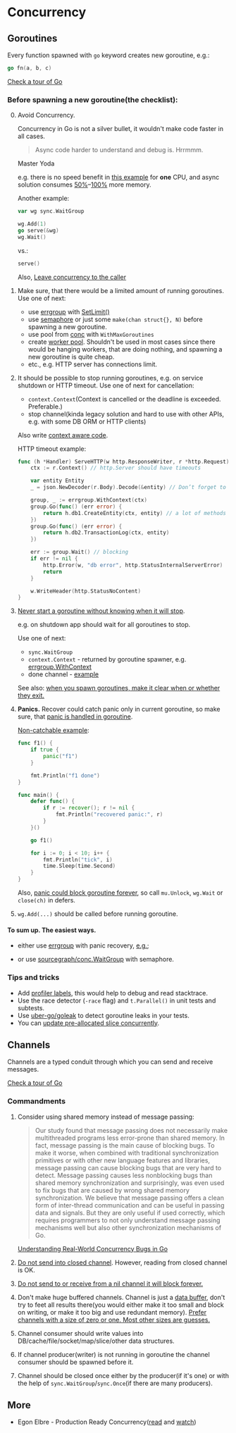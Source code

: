 # Concurrency

## Goroutines

Every function spawned with `go` keyword creates new goroutine, e.g.:
```go
go fn(a, b, c)
```
[Check a tour of Go](https://go.dev/tour/concurrency/1)

### Before spawning a new goroutine(the checklist):

0. Avoid Concurrency.

    Concurrency in Go is not a silver bullet, it wouldn't make code faster in all cases.

    > Async code harder to understand and debug is. Hrrmmm.

    Master Yoda

    e.g. there is no speed benefit in [this example](examples/2-workerpool/README.md) for **one** CPU,
    and async solution consumes [50%](examples/2-workerpool/README.md#benchmarks)–[100%](examples/3.1-group/README.md#benchmarks) more memory.

    Another example:
    ```go
    var wg sync.WaitGroup

    wg.Add(1)
    go serve(&wg)
    wg.Wait()
    ```
   
    vs.:
    ```go
    serve()
    ```
   
    Also, [Leave concurrency to the caller](https://dave.cheney.net/practical-go/presentations/gophercon-singapore-2019.html#_leave_concurrency_to_the_caller)

1. Make sure, that there would be a limited amount of running goroutines. Use one of next:
   - use [errgroup](https://pkg.go.dev/golang.org/x/sync/errgroup) with [SetLimit()](https://pkg.go.dev/golang.org/x/sync/errgroup#Group.SetLimit)
   - use [semaphore](https://pkg.go.dev/golang.org/x/sync/semaphore) or just some `make(chan struct{}, N)` before spawning a new goroutine. 
   - use pool from [conc](https://github.com/sourcegraph/conc) with `WithMaxGoroutines`
   - create [worker pool](https://gobyexample.com/worker-pools). Shouldn't be used in most cases since there would be hanging workers, that are doing nothing, and spawning a new goroutine is quite cheap.
   - etc., e.g. HTTP server has connections limit.

1. It should be possible to stop running goroutines, e.g. on service shutdown or HTTP timeout. Use one of next for cancellation:
    - `context.Context`(Context is cancelled or the deadline is exceeded. Preferable.)
    - stop channel(kinda legacy solution and hard to use with other APIs, e.g. with some DB ORM or HTTP clients)

    Also write [context aware code](https://www.storj.io/blog/production-concurrency).

   HTTP timeout example:
    ```go
    func (h *Handler) ServeHTTP(w http.ResponseWriter, r *http.Request) {
        ctx := r.Context() // http.Server should have timeouts
    
        var entity Entity
        _ = json.NewDecoder(r.Body).Decode(&entity) // Don’t forget to check the error and close the body
    
        group, _ := errgroup.WithContext(ctx)
        group.Go(func() (err error) {
            return h.db1.CreateEntity(ctx, entity) // a lot of methods takes context, not stop chan 
        })
        group.Go(func() (err error) {
            return h.db2.TransactionLog(ctx, entity)
        })
    
        err := group.Wait() // blocking
        if err != nil {
            http.Error(w, "db error", http.StatusInternalServerError)
            return
        }
    
        w.WriteHeader(http.StatusNoContent)
    }
    ```

1. [Never start a goroutine without knowing when it will stop](https://dave.cheney.net/practical-go/presentations/gophercon-singapore-2019.html#_never_start_a_goroutine_without_knowing_when_it_will_stop).

   e.g. on shutdown app should wait for all goroutines to stop.

   Use one of next:
   - `sync.WaitGroup`
   - `context.Context` - returned by goroutine spawner, e.g. [errgroup.WithContext](https://pkg.go.dev/golang.org/x/sync/errgroup#WithContext)
   - done channel - [example](https://dave.cheney.net/practical-go/presentations/gophercon-singapore-2019.html#_never_start_a_goroutine_without_knowing_when_it_will_stop)

   See also: [when you spawn goroutines, make it clear when or whether they exit.](https://google.github.io/styleguide/go/decisions#goroutine-lifetimes)

1. **Panics.** Recover could catch panic only in current goroutine, so make sure, that [panic is handled in goroutine](https://medium.com/codex/handle-panic-in-go-routine-54b82d6013d3).

   [Non-catchable example](https://play.golang.com/p/lVfDUZTz4ji):
    ```go
    func f1() {
        if true {
            panic("f1")
        }
    
        fmt.Println("f1 done")
    }
    
    func main() {
        defer func() {
            if r := recover(); r != nil {
                fmt.Println("recovered panic:", r)
            }
        }()
    
        go f1()
    
        for i := 0; i < 10; i++ {
            fmt.Println("tick", i)
            time.Sleep(time.Second)
        }
    }
    ```
   
    Also, [panic could block goroutine forever](https://play.golang.com/p/FCvgacdAEuw), 
so call `mu.Unlock`, `wg.Wait` or `close(ch)` in defers.

1. `wg.Add(...)` should be called before running goroutine.

#### To sum up. The easiest ways.
- either use [errgroup](https://pkg.go.dev/golang.org/x/sync/errgroup) with panic recovery, [e.g.](examples/3.1-group/main.go);

- or use [sourcegraph/conc.WaitGroup](https://pkg.go.dev/github.com/sourcegraph/conc@v0.3.0#WaitGroup.WaitAndRecover) with semaphore.

### Tips and tricks

- Add [profiler labels](https://rakyll.org/profiler-labels/), this would help to debug and read stacktrace.
- Use the race detector (`-race` flag) and `t.Parallel()` in unit tests and subtests.
- Use [uber-go/goleak](https://github.com/uber-go/goleak) to detect goroutine leaks in your tests.
- You can [update pre-allocated slice concurrently](https://stackoverflow.com/questions/49879322/can-i-concurrently-write-different-slice-elements).

## Channels

Channels are a typed conduit through which you can send and receive messages.

[Check a tour of Go](https://go.dev/tour/concurrency/2)

### Commandments

1. Consider using shared memory instead of message passing:

    >  Our study found that message passing does not necessarily make 
       multithreaded programs less error-prone than shared memory.
       In fact, message passing is the main cause of blocking bugs.
       To make it worse, when combined with traditional synchronization 
       primitives or with other new language features
       and libraries, message passing can cause blocking bugs that
       are very hard to detect. Message passing causes less nonblocking bugs 
       than shared memory synchronization and surprisingly, 
       was even used to fix bugs that are caused by wrong
       shared memory synchronization. We believe that message
       passing offers a clean form of inter-thread communication
       and can be useful in passing data and signals. But they are
       only useful if used correctly, which requires programmers
       to not only understand message passing  mechanisms well
       but also other synchronization mechanisms of Go.

    [Understanding Real-World Concurrency Bugs in Go](https://songlh.github.io/paper/go-study.pdf)

1. [Do not send into closed channel](https://dave.cheney.net/practical-go/presentations/gophercon-singapore-2019.html#_a_send_to_a_closed_channel_panics). However, reading from closed channel is OK.

1. [Do not send to or receive from a nil channel it will block forever.](https://dave.cheney.net/practical-go/presentations/gophercon-singapore-2019.html#_channel_axioms)

1. Don't make huge buffered channels. Channel is just a [data buffer](https://en.wikipedia.org/wiki/Data_buffer),
don't try to feet all results there(you would either make it too small and block on writing, or 
make it too big and use redundant memory).
[Prefer channels with a size of zero or one. Most other sizes are guesses.](https://dave.cheney.net/practical-go/presentations/gophercon-singapore-2019.html#_prefer_channels_with_a_size_of_zero_or_one)

1. Channel consumer should write values into DB/cache/file/socket/map/slice/other data structures.

1. If channel producer(writer) is not running in goroutine the channel consumer should be spawned before it.

1. Channel should be closed once either by the producer(if it's one)
or with the help of `sync.WaitGroup`/`sync.Once`(if there are many producers).

## More

- Egon Elbre - Production Ready Concurrency([read](https://www.storj.io/blog/production-concurrency) and [watch](https://www.youtube.com/watch?v=qq3gu0JQ0yU))
